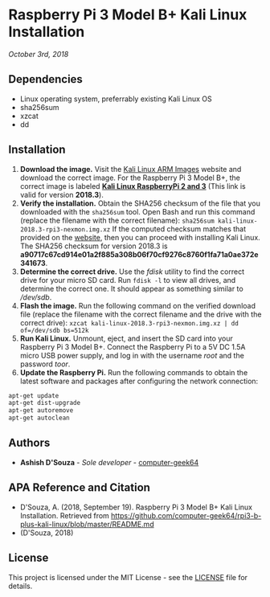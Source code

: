 # Raspberry Pi 3 Model B+ Kali Linux Installation
*October 3rd, 2018*

## Dependencies
* Linux operating system, preferrably existing Kali Linux OS
* sha256sum
* xzcat
* dd

## Installation
1. **Download the image.** Visit the [Kali Linux ARM Images](https://www.offensive-security.com/kali-linux-arm-images/#1493408272250-e17e9049-9ce8) website and download the correct image. For the Raspberry Pi 3 Model B+, the correct image is labeled [**Kali Linux RaspberryPi 2 and 3**](https://images.offensive-security.com/arm-images/kali-linux-2018.3-rpi3-nexmon.img.xz) (This link is valid for version **2018.3**).
1. **Verify the installation.** Obtain the SHA256 checksum of the file that you downloaded with the `sha256sum` tool. Open Bash and run this command (replace the filename with the correct filename): `sha256sum kali-linux-2018.3-rpi3-nexmon.img.xz` If the computed checksum matches that provided on the [website](https://www.offensive-security.com/kali-linux-arm-images/#1493408272250-e17e9049-9ce8), then you can proceed with installing Kali Linux. The SHA256 checksum for version 2018.3 is **a90717c67cd914e01a2f885a308b06f70cf9276c8760f1fa71a0ae372e341673**.
1. **Determine the correct drive.** Use the *fdisk* utility to find the correct drive for your micro SD card. Run `fdisk -l` to view all drives, and determine the correct one. It should appear as something similar to */dev/sdb*.
1. **Flash the image.** Run the following command on the verified download file (replace the filename with the correct filename and the drive with the correct drive): `xzcat kali-linux-2018.3-rpi3-nexmon.img.xz | dd of=/dev/sdb bs=512k`
1. **Run Kali Linux.** Unmount, eject, and insert the SD card into your Raspberry Pi 3 Model B+. Connect the Raspberry Pi to a 5V DC 1.5A micro USB power supply, and log in with the username *root* and the password *toor*.
1. **Update the Raspberry Pi.** Run the following commands to obtain the latest software and packages after configuring the network connection:
```bash
apt-get update
apt-get dist-upgrade
apt-get autoremove
apt-get autoclean
```

## Authors
* **Ashish D'Souza** - *Sole developer* - [computer-geek64](https://github.com/computer-geek64)

## APA Reference and Citation
* D'Souza, A. (2018, September 19). Raspberry Pi 3 Model B+ Kali Linux Installation. Retrieved from https://github.com/computer-geek64/rpi3-b-plus-kali-linux/blob/master/README.md
* (D'Souza, 2018)

## License
This project is licensed under the MIT License - see the [LICENSE](LICENSE) file for details.
